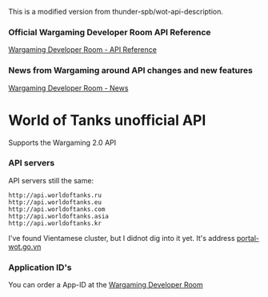 This is a modified version from thunder-spb/wot-api-description.

### Official Wargaming Developer Room API Reference

[Wargaming Developer Room - API Reference](http://na.wargaming.net/developers/api_reference/wot/account/list/)

### News from Wargaming around API changes and new features

[Wargaming Developer Room - News](http://na.wargaming.net/developers/news/)

# World of Tanks unofficial API

Supports the Wargaming 2.0 API

### API servers

API servers still the same:

    http://api.worldoftanks.ru
    http://api.worldoftanks.eu
    http://api.worldoftanks.com
    http://api.worldoftanks.asia
    http://api.worldoftanks.kr
    
I've found Vientamese cluster, but I didnot dig into it yet. It's address [portal-wot.go.vn](http://portal-wot.go.vn)

### Application ID's

You can order a App-ID at the [Wargaming Developer Room](http://na.wargaming.net/developers/)
